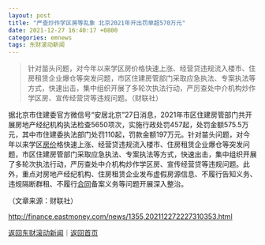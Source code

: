 ```yaml
---
layout: post
title: "严查炒作学区房等乱象 北京2021年开出罚单超570万元"
date: 2021-12-27 16:40:17 +0800
categories: emnews
tags: 东财滚动新闻
---
```

> 针对苗头问题，对今年以来学区房价格快速上涨、经营贷违规流入楼市、住房租赁企业爆仓等突发问题，市区住建房管部门采取应急执法、专案执法等方式，快速出击，集中组织开展了多轮次执法行动，严厉查处中介机构炒作学区房、宣传经营贷等违规问题。（财联社）

<p>据北京市住建委官方微信号“安居北京”27日消息，2021年市区住建房管部门共开展房地产经纪机构执法检查5650项次，实施行政处罚457起，处罚金额575.5万元，其中市住建委执法部门处罚110起，罚款金额197万元。针对苗头问题，对今年以来学区<span id="Info.3325"><a href="http://data.eastmoney.com/cjsj/newhouse.html" class="infokey">房价</a></span>格快速上涨、经营贷违规流入楼市、住房租赁企业爆仓等突发问题，市区住建房管部门采取应急执法、专案执法等方式，快速出击，集中组织开展了多轮次执法行动，严厉查处中介机构炒作学区房、宣传经营贷等违规问题。此外，重点对房地产经纪机构、住房租赁企业发布虚假房源信息、不履行告知义务、违规隔断群租、不履行<span id="Info.3300"><a href="http://data.eastmoney.com/zdht/" class="infokey">合同</a></span>备案义务等问题开展深入整治。</p><p class="em_media">（文章来源：财联社）</p>

<http://finance.eastmoney.com/news/1355,202112272227310353.html>

[返回东财滚动新闻](//finews.withounder.com/emnews/)｜[返回首页](//finews.withounder.com/)